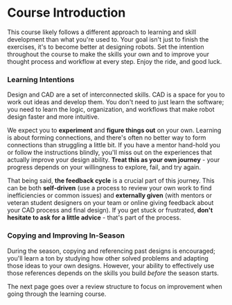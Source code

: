 # Course Introduction

This course likely follows a different approach to learning and skill development than what you're used to. Your goal isn't just to finish the exercises, it's to become better at designing robots. Set the intention throughout the course to make the skills your own and to improve your thought process and workflow at every step. Enjoy the ride, and good luck.

### Learning Intentions

Design and CAD are a set of interconnected skills. CAD is a space for you to work out ideas and develop them. You don't need to just learn the software; you need to learn the logic, organization, and workflows that make robot design faster and more intuitive.

We expect you to **experiment** and **figure things out** on your own. Learning is about forming connections, and there's often no better way to form connections than struggling a little bit. If you have a mentor hand-hold you or follow the instructions blindly, you'll miss out on the experiences that actually improve your design ability. **Treat this as your own journey** - your progress depends on your willingness to explore, fail, and try again.

That being said, **the feedback cycle** is a crucial part of this journey. This can be both **self-driven** (use a process to review your own work to find inefficiencies or common issues) and **externally given** (with mentors or veteran student designers on your team or online giving feedback about your CAD process and final design). If you get stuck or frustrated, **don't hesitate to ask for a little advice** - that's part of the process. 

### Copying and Improving In-Season

During the season, copying and referencing past designs is encouraged; you'll learn a ton by studying how other solved problems and adapting those ideas to your own designs. However, your ability to effectively use those references depends on the skills you build *before* the season starts. 

The next page goes over a review structure to focus on improvement when going through the learning course.

<br>